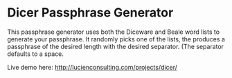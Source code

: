 # Dicer Passphrase Generator

This passphrase generator uses both the Diceware and Beale word lists to generate your passphrase. It randomly picks one of the lists, the produces a passphrase of the desired length with the desired separator. (The separator defaults to a space.

Live demo here: http://lucienconsulting.com/projects/dicer/
